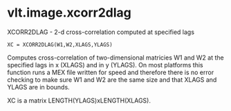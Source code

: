 # vlt.image.xcorr2dlag

  XCORR2DLAG - 2-d cross-correlation computed at specified lags
 
    XC = XCORR2DLAG(W1,W2,XLAGS,YLAGS)
 
   Computes cross-correlation of two-dimensional matricies
   W1 and W2 at the specified lags in x (XLAGS) and in y
   (YLAGS).  On most platforms this function runs a MEX file
   written for speed and therefore there is no error checking to
   make sure W1 and W2 are the same size and that XLAGS and YLAGS
   are in bounds.  
 
   XC is a matrix LENGTH(YLAGS)xLENGTH(XLAGS).
